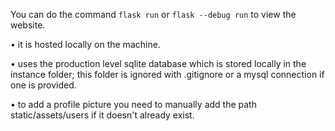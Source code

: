 You can do the command `flask run` or `flask --debug run` to view the website.

• it is hosted locally on the machine.

• uses the production level sqlite database which is stored locally in the instance folder; this folder is ignored with .gitignore or a mysql connection if one is provided.

• to add a profile picture you need to manually add the path static/assets/users if it doesn't already exist.
